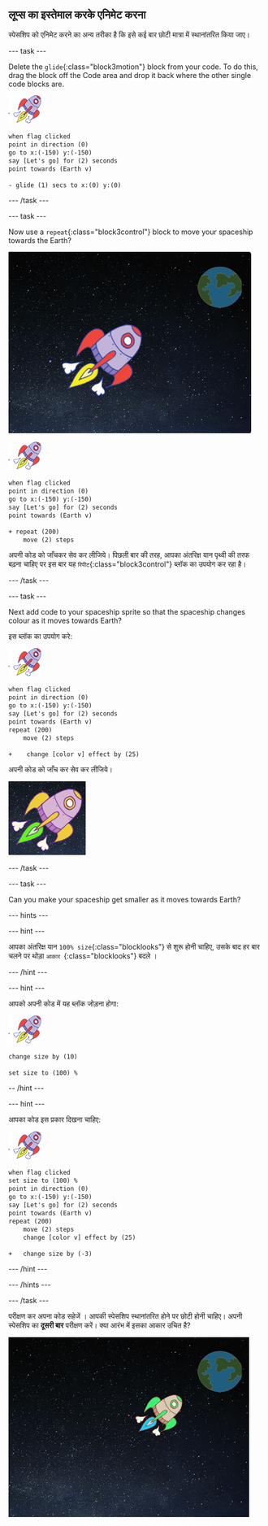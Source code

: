 ## लूप्स का इस्तेमाल करके एनिमेट करना

स्पेसशिप को एनिमेट करने का अन्य तरीका है कि इसे कई बार छोटी मात्रा में स्थानांतरित किया जाए।

\--- task \---

Delete the `glide`{:class="block3motion"} block from your code. To do this, drag the block off the Code area and drop it back where the other single code blocks are.

![अंतरिक्ष यान स्प्राइट](images/sprite-spaceship.png)

```blocks3
when flag clicked
point in direction (0)
go to x:(-150) y:(-150)
say [Let's go] for (2) seconds
point towards (Earth v)

- glide (1) secs to x:(0) y:(0)
```

\--- /task \---

\--- task \---

Now use a `repeat`{:class="block3control"} block to move your spaceship towards the Earth?

![एक अंतरिक्ष यान एनीमेशन का परीक्षण](images/space-animate-stage.png)

![अंतरिक्ष यान स्प्राइट](images/sprite-spaceship.png)

```blocks3
when flag clicked
point in direction (0)
go to x:(-150) y:(-150)
say [Let's go] for (2) seconds
point towards (Earth v)

+ repeat (200)
    move (2) steps
```

अपनी कोड को जाँचकर सेव कर लीजिये। पिछली बार की तरह, आपका अंतरिक्ष यान पृथ्वी की तरफ बढ़ना चाहिए पर इस बार यह `रिपीट`{:class="block3control"} ब्लॉक का उपयोग कर रहा है।

\--- /task \---

\--- task \---

Next add code to your spaceship sprite so that the spaceship changes colour as it moves towards Earth?

इस ब्लॉक का उपयोग करे:

![अंतरिक्ष यान स्प्राइट](images/sprite-spaceship.png)

```blocks3
when flag clicked
point in direction (0)
go to x:(-150) y:(-150)
say [Let's go] for (2) seconds
point towards (Earth v)
repeat (200)
    move (2) steps

+    change [color v] effect by (25)
```

अपनी कोड को जाँच कर सेव कर लीजिये।

![रंग बदलने वाले अंतरिक्ष यान का परीक्षण करना](images/space-colour-test.png)

\--- /task \---

\--- task \---

Can you make your spaceship get smaller as it moves towards Earth?

\--- hints \---

\--- hint \---

आपका अंतरिक्ष यान `100% size`{:class="blocklooks"} से शुरू होनी चाहिए, उसके बाद हर बार चलने पर थोड़ा `आकार `{:class="blocklooks"} बदले ।

\--- /hint \---

\--- hint \---

आपको अपनी कोड में यह ब्लॉक जोड़ना होगा:

![अंतरिक्ष यान स्प्राइट](images/sprite-spaceship.png)

```blocks3
change size by (10)

set size to (100) %
```

-- /hint \---

\--- hint \---

आपका कोड इस प्रकार दिखना चाहिए:

![अंतरिक्ष यान स्प्राइट](images/sprite-spaceship.png)

```blocks3
when flag clicked
set size to (100) %
point in direction (0)
go to x:(-150) y:(-150)
say [Let's go] for (2) seconds
point towards (Earth v)
repeat (200)
    move (2) steps
    change [color v] effect by (25)

+   change size by (-3)
```

\--- /hint \---

\--- /hints \---

\--- /task \---

परीक्षण कर अपना कोड सहेजें । आपकी स्पेसशिप स्थानांतरित होने पर छोटी होनी चाहिए। अपनी स्पेसशिप का **दूसरी बार** परीक्षण करें। क्या आरंभ में इसका आकार उचित है?

![एक सिकुड़ते अंतरिक्ष यान का परीक्षण](images/space-size-test.png)